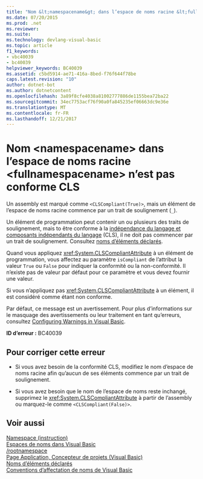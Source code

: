 ```yaml
---
title: "Nom &lt;namespacename&gt; dans l’espace de noms racine &lt;fullnamespacename&gt; n’est pas conforme CLS"
ms.date: 07/20/2015
ms.prod: .net
ms.reviewer: 
ms.suite: 
ms.technology: devlang-visual-basic
ms.topic: article
f1_keywords:
- vbc40039
- bc40039
helpviewer_keywords: BC40039
ms.assetid: c5bd5914-ae71-416a-8bed-f76f644f78be
caps.latest.revision: "10"
author: dotnet-bot
ms.author: dotnetcontent
ms.openlocfilehash: 3a89f8cfe4038a81002777886de1155bea72ba22
ms.sourcegitcommit: 34ec7753acf76f90a0fa845235ef06663dc9e36e
ms.translationtype: MT
ms.contentlocale: fr-FR
ms.lasthandoff: 12/21/2017
---
```

# <a name="name-ltnamespacenamegt-in-the-root-namespace-ltfullnamespacenamegt-is-not-cls-compliant"></a>Nom &lt;namespacename&gt; dans l’espace de noms racine &lt;fullnamespacename&gt; n’est pas conforme CLS
Un assembly est marqué comme `<CLSCompliant(True)>`, mais un élément de l’espace de noms racine commence par un trait de soulignement (`_`).  
  
 Un élément de programmation peut contenir un ou plusieurs des traits de soulignement, mais to être conforme à la [indépendance du langage et composants indépendants du langage](../../../standard/language-independence-and-language-independent-components.md) (CLS), il ne doit pas commencer par un trait de soulignement. Consultez [noms d’éléments déclarés](../../../visual-basic/programming-guide/language-features/declared-elements/declared-element-names.md).  
  
 Quand vous appliquez <xref:System.CLSCompliantAttribute> à un élément de programmation, vous affectez au paramètre `isCompliant` de l’attribut la valeur `True` ou `False` pour indiquer la conformité ou la non-conformité. Il n’existe pas de valeur par défaut pour ce paramètre et vous devez fournir une valeur.  
  
 Si vous n’appliquez pas <xref:System.CLSCompliantAttribute> à un élément, il est considéré comme étant non conforme.  
  
 Par défaut, ce message est un avertissement. Pour plus d’informations sur le masquage des avertissements ou leur traitement en tant qu’erreurs, consultez [Configuring Warnings in Visual Basic](/visualstudio/ide/configuring-warnings-in-visual-basic).  
  
 **ID d’erreur :** BC40039  
  
## <a name="to-correct-this-error"></a>Pour corriger cette erreur  
  
-   Si vous avez besoin de la conformité CLS, modifiez le nom d’espace de noms racine afin qu’aucun de ses éléments commence par un trait de soulignement.  
  
-   Si vous avez besoin que le nom de l’espace de noms reste inchangé, supprimez le <xref:System.CLSCompliantAttribute> à partir de l’assembly ou marquez-le comme `<CLSCompliant(False)>`.  
  
## <a name="see-also"></a>Voir aussi  
 [Namespace (instruction)](../../../visual-basic/language-reference/statements/namespace-statement.md)  
 [Espaces de noms dans Visual Basic](../../../visual-basic/programming-guide/program-structure/namespaces.md)  
 [/rootnamespace](../../../visual-basic/reference/command-line-compiler/rootnamespace.md)  
 [Page Application, Concepteur de projets (Visual Basic)](/visualstudio/ide/reference/application-page-project-designer-visual-basic)  
 [Noms d’éléments déclarés](../../../visual-basic/programming-guide/language-features/declared-elements/declared-element-names.md)  
 [Conventions d’affectation de noms de Visual Basic](../../../visual-basic/programming-guide/program-structure/naming-conventions.md)  
 
